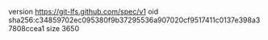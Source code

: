 version https://git-lfs.github.com/spec/v1
oid sha256:c34859702ec095380f9b37295536a907020cf9517411c0137e398a37808ccea1
size 3650
